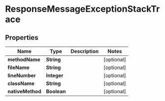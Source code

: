 # ResponseMessageExceptionStackTrace

## Properties
Name | Type | Description | Notes
------------ | ------------- | ------------- | -------------
**methodName** | **String** |  |  [optional]
**fileName** | **String** |  |  [optional]
**lineNumber** | **Integer** |  |  [optional]
**className** | **String** |  |  [optional]
**nativeMethod** | **Boolean** |  |  [optional]

